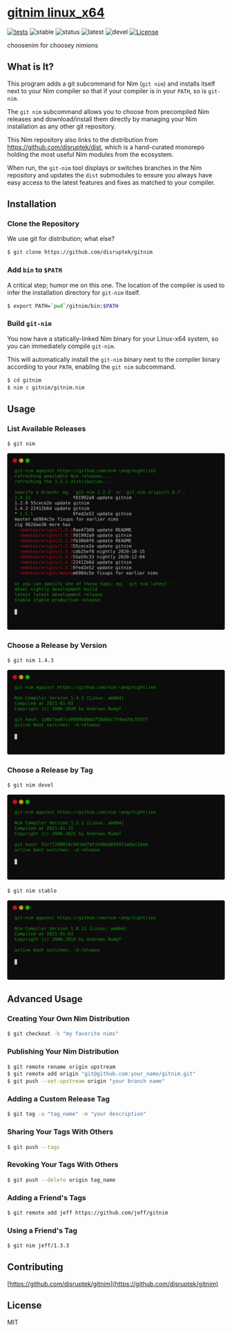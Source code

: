# [gitnim linux_x64](https://gitnim.com/)

[![tests](https://github.com/disruptek/gitnim/workflows/CI/badge.svg?branch=master)](https://github.com/disruptek/gitnim/actions?query=workflow%3ACI)
![stable](https://img.shields.io/badge/nim-1.0.10%2B-informational?style=flat&logo=nim)
![status](https://img.shields.io/badge/nim-1.2.9%2B-informational?style=flat&logo=nim)
![latest](https://img.shields.io/badge/nim-1.4.3%2B-informational?style=flat&logo=nim)
![devel](https://img.shields.io/badge/nim-1.5.1%2B-informational?style=flat&logo=nim)
[![License](https://img.shields.io/github/license/disruptek/gitnim?style=flat)](#license)

choosenim for choosey nimions

## What is It?

This program adds a git subcommand for Nim (`git nim`) and installs itself
next to your Nim compiler so that if your compiler is in your `PATH`, so is
`git-nim`.

The `git nim` subcommand allows you to choose from precompiled Nim releases and
download/install them directly by managing your Nim installation as any other
git repository.

This Nim repository also links to the distribution from
https://github.com/disruptek/dist, which is a hand-curated monorepo holding the
most useful Nim modules from the ecosystem.

When run, the `git-nim` tool displays or switches branches in the Nim
repository and updates the `dist` submodules to ensure you always have
easy access to the latest features and fixes as matched to your compiler.

## Installation

### Clone the Repository

We use git for distribution; what else?

```bash
$ git clone https://github.com/disruptek/gitnim
```

### Add `bin` to `$PATH`

A critical step; humor me on this one. The location of the compiler is used to
infer the installation directory for `git-nim` itself.

```bash
$ export PATH=`pwd`/gitnim/bin:$PATH
```

### Build `git-nim`

You now have a statically-linked Nim binary for your Linux-x64 system, so
you can immediately compile `git-nim`.

This will automatically install the `git-nim` binary next to the compiler
binary according to your `PATH`, enabling the `git nim` subcommand.

```bash
$ cd gitnim
$ nim c gitnim/gitnim.nim
```

## Usage

### List Available Releases

```bash
$ git nim
```
![git nim](https://github.com/disruptek/gitnim/raw/master/docs/gitnim.svg "git nim")

### Choose a Release by Version

```bash
$ git nim 1.4.3
```
![git nim 1.4.3](https://github.com/disruptek/gitnim/raw/master/docs/gitnim143.svg "git nim 1.4.3")

### Choose a Release by Tag
```bash
$ git nim devel
```
![git nim devel](https://github.com/disruptek/gitnim/raw/master/docs/gitnimdevel.svg "git nim devel")

```bash
$ git nim stable
```
![git nim stable](https://github.com/disruptek/gitnim/raw/master/docs/gitnimstable.svg "git nim stable")

## Advanced Usage

### Creating Your Own Nim Distribution
```bash
$ git checkout -b "my favorite nims"
```

### Publishing Your Nim Distribution
```bash
$ git remote rename origin upstream
$ git remote add origin "git@github.com:your_name/gitnim.git"
$ git push --set-upstream origin "your branch name"
```

### Adding a Custom Release Tag
```bash
$ git tag -a "tag_name" -m "your description"
```

### Sharing Your Tags With Others
```bash
$ git push --tags
```

### Revoking Your Tags With Others
```bash
$ git push --delete origin tag_name
```

### Adding a Friend's Tags
```bash
$ git remote add jeff https://github.com/jeff/gitnim
```

### Using a Friend's Tag
```bash
$ git nim jeff/1.3.3
```

## Contributing

[https://github.com/disruptek/gitnim](https://github.com/disruptek/gitnim)

## License
MIT
